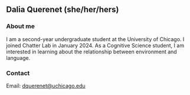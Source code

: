 ## Dalia Querenet (she/her/hers)

### About me

I am a second-year undergraduate student at the University of Chicago. I joined Chatter Lab in January 2024. As a Cognitive Science student, I am interested in learning about the relationship between environment and language.

### Contact 
Email: dquerenet@uchicago.edu